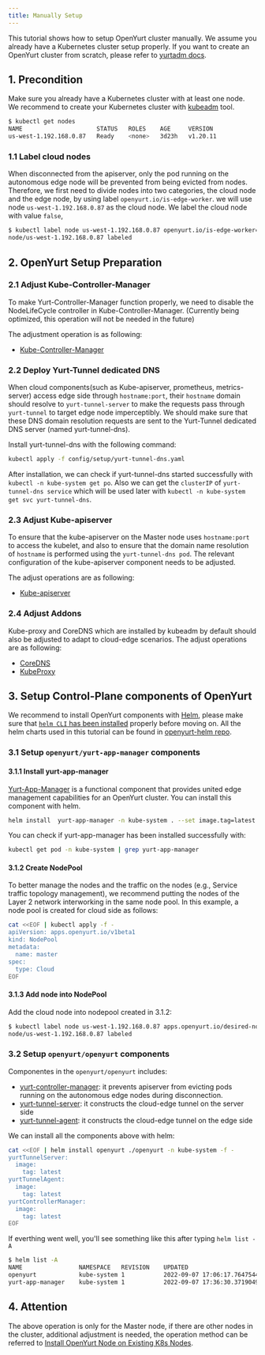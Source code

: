 ```yaml
---
title: Manually Setup
---
```


This tutorial shows how to setup OpenYurt cluster manually. We assume you already have a Kubernetes cluster setup properly. If you want to create an OpenYurt cluster from scratch, please refer to [yurtadm docs](./yurtadm-init.md).

## 1. Precondition

Make sure you already have a Kubernetes cluster with at least one node. We recommend to create your Kubernetes cluster with [kubeadm](https://kubernetes.io/docs/setup/production-environment/tools/kubeadm/create-cluster-kubeadm/) tool.

```bash
$ kubectl get nodes
NAME                     STATUS   ROLES    AGE     VERSION
us-west-1.192.168.0.87   Ready    <none>   3d23h   v1.20.11
```

### 1.1 Label cloud nodes

When disconnected from the apiserver, only the pod running on the autonomous edge node will
be prevented from being evicted from nodes. Therefore, we first need to divide nodes into two categories, the cloud node
and the edge node, by using label `openyurt.io/is-edge-worker`.
we will use node `us-west-1.192.168.0.87` as the cloud node. We label the cloud node with value `false`,

```bash
$ kubectl label node us-west-1.192.168.0.87 openyurt.io/is-edge-worker=false
node/us-west-1.192.168.0.87 labeled
```

## 2.  OpenYurt Setup Preparation

### 2.1 Adjust Kube-Controller-Manager 

To make Yurt-Controller-Manager function properly, we need to disable the NodeLifeCycle controller in Kube-Controller-Manager. (Currently being optimized, this operation will not be needed in the future)

The adjustment operation is as following:

- [Kube-Controller-Manager](./openyurt-prepare.md#2-kube-controller-manager-adjustment)

### 2.2 Deploy Yurt-Tunnel dedicated DNS

When cloud components(such as Kube-apiserver, prometheus, metrics-server) access edge side through `hostname:port`, their `hostname` domain should resolve to `yurt-tunnel-server` to make the requests pass through `yurt-tunnel` to target edge node imperceptibly. We should make sure that these DNS domain resolution requests are sent to the Yurt-Tunnel dedicated DNS server (named yurt-tunnel-dns).

Install yurt-tunnel-dns with the following command:

```bash
kubectl apply -f config/setup/yurt-tunnel-dns.yaml
```

After installation, we can check if yurt-tunnel-dns started successfully with `kubectl -n kube-system get po`. Also we can get the `clusterIP` of `yurt-tunnel-dns service` which will be used later with `kubectl -n kube-system get svc yurt-tunnel-dns`.

### 2.3 Adjust Kube-apiserver

To ensure that the kube-apiserver on the Master node uses `hostname:port` to access the kubelet, and also to ensure that the domain name resolution of `hostname` is performed using the `yurt-tunnel-dns pod`. The relevant configuration of the kube-apiserver component needs to be adjusted.

The adjust operations are as following:

- [Kube-apiserver](./openyurt-prepare.md#3-kube-apiserver-adjustment)

### 2.4 Adjust Addons

Kube-proxy and CoreDNS which are installed by kubeadm by default should also be adjusted to adapt to cloud-edge scenarios. The adjust operations are as following:

- [CoreDNS](./openyurt-prepare.md#4-coredns-adjustment)
- [KubeProxy](./openyurt-prepare.md#5-kubeproxy-adjustment)

## 3. Setup Control-Plane components of OpenYurt

We recommend to install OpenYurt components with [Helm](https://helm.sh/), please make sure that [`helm CLI` has been installed](https://helm.sh/docs/intro/install/) properly before moving on. All the helm charts used in this tutorial can be found in [openyurt-helm repo](https://github.com/openyurtio/openyurt-helm).

### 3.1 Setup `openyurt/yurt-app-manager` components

#### 3.1.1 Install yurt-app-manager

[Yurt-App-Manager](../core-concepts/yurt-app-manager.md) is a functional component that provides united edge management capabilities for an OpenYurt cluster. You can install this component with helm.

```bash
helm install  yurt-app-manager -n kube-system . --set image.tag=latest
```

You can check if yurt-app-manager has been installed successfully with:

```bash
kubectl get pod -n kube-system | grep yurt-app-manager
```

#### 3.1.2 Create NodePool

To better manage the nodes and the traffic on the nodes (e.g., Service traffic topology management), we recommend putting the nodes of the Layer 2 network interworking in the same node pool. In this example, a node pool is created for cloud side as follows:

```bash
cat <<EOF | kubectl apply -f -
apiVersion: apps.openyurt.io/v1beta1
kind: NodePool
metadata:
  name: master
spec:
  type: Cloud
EOF
```

#### 3.1.3 Add node into NodePool

Add the cloud node into nodepool created in 3.1.2:

```bash
$ kubectl label node us-west-1.192.168.0.87 apps.openyurt.io/desired-nodepool=master
node/us-west-1.192.168.0.87 labeled
```

### 3.2 Setup `openyurt/openyurt` components

Componentes in the `openyurt/openyurt` includes:

- [yurt-controller-manager](../core-concepts/yurt-controller-manager.md): it prevents apiserver from evicting pods running on the autonomous edge nodes during disconnection.
- [yurt-tunnel-server](../core-concepts/yurttunnel.md): it constructs the cloud-edge tunnel on the server side
- [yurt-tunnel-agent](../core-concepts/yurttunnel.md): it constructs the cloud-edge tunnel on the edge side

We can install all the components above with helm:

```bash
cat <<EOF | helm install openyurt ./openyurt -n kube-system -f -
yurtTunnelServer:
  image:
    tag: latest
yurtTunnelAgent:
  image:
    tag: latest
yurtControllerManager:
  image:
    tag: latest
EOF
```

If everthing went well, you'll see something like this after typing `helm list -A`

```bash
$ helm list -A 
NAME            	NAMESPACE  	REVISION	UPDATED                                	STATUS  	CHART                 	APP VERSION
openyurt        	kube-system	1       	2022-09-07 17:06:17.764754411 +0800 CST	deployed	openyurt-1.0.0        	1.0.0      
yurt-app-manager	kube-system	1       	2022-09-07 17:36:30.371904902 +0800 CST	deployed	yurt-app-manager-0.1.2	0.8.0
```

## 4. Attention

The above operation is only for the Master node, if there are other nodes in the cluster, additional adjustment is needed, the operation method can be referred to [Install OpenYurt Node on Existing K8s Nodes](./yurtadm-join.md#2-install-openyurt-node-components).
